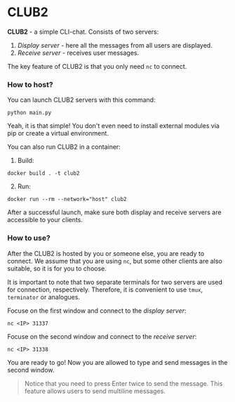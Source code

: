 # CLUB2

**CLUB2** - a simple CLI-chat. Consists of two servers:  
1. *Display server* - here all the messages from all users are displayed.
2. *Receive server* - receives user messages.

The key feature of CLUB2 is that you only need `nc` to connect.

### How to host?

You can launch CLUB2 servers with this command:

```
python main.py
```

Yeah, it is that simple! You don't even need to install external modules via pip or create a virtual environment.

You can also run CLUB2 in a container:
1. Build:
```
docker build . -t club2
```
2. Run:
```
docker run --rm --network="host" club2
```

After a successful launch, make sure both display and receive servers are accessible to your clients.

### How to use?

After the CLUB2 is hosted by you or someone else, you are ready to connect. We assume that you are using `nc`, but some other clients are also suitable, so it is for you to choose.

It is important to note that two separate terminals for two servers are used for connection, respectively. Therefore, it is convenient to use `tmux`, `terminator` or analogues.

Focuse on the first window and connect to the *display server*:
```
nc <IP> 31337
```
Focuse on the second window and connect to the *receive server*:
```
nc <IP> 31338
```

You are ready to go! Now you are allowed to type and send messages in the second window.

> Notice that you need to press Enter twice to send the message. This feature allows users to send multiline messages.
